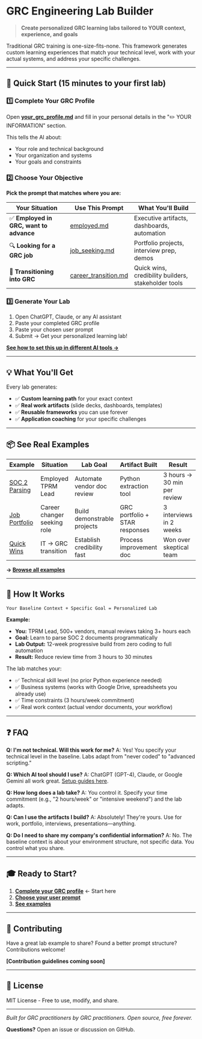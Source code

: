 # GRC Engineering Lab Builder

> **Create personalized GRC learning labs tailored to YOUR context, experience, and goals**

Traditional GRC training is one-size-fits-none. This framework generates custom learning experiences that match your technical level, work with your actual systems, and address your specific challenges.

---

## 🚀 Quick Start (15 minutes to your first lab)

### 1️⃣ Complete Your GRC Profile

Open **[your_grc_profile.md](your_grc_profile.md)** and fill in your personal details in the "✏️ YOUR INFORMATION" section.

This tells the AI about:
- Your role and technical background
- Your organization and systems
- Your goals and constraints

### 2️⃣ Choose Your Objective

**Pick the prompt that matches where you are:**

| Your Situation | Use This Prompt | What You'll Build |
|----------------|-----------------|-------------------|
| ✅ **Employed in GRC, want to advance** | [employed.md](user_prompts/employed.md) | Executive artifacts, dashboards, automation |
| 🔍 **Looking for a GRC job** | [job_seeking.md](user_prompts/job_seeking.md) | Portfolio projects, interview prep, demos |
| 🔄 **Transitioning into GRC** | [career_transition.md](user_prompts/career_transition.md) | Quick wins, credibility builders, stakeholder tools |

### 3️⃣ Generate Your Lab

1. Open ChatGPT, Claude, or any AI assistant
2. Paste your completed GRC profile
3. Paste your chosen user prompt
4. Submit → Get your personalized learning lab!

**[See how to set this up in different AI tools →](user_prompts/README.md)**

---

## 💡 What You'll Get

Every lab generates:
- ✅ **Custom learning path** for your exact context
- ✅ **Real work artifacts** (slide decks, dashboards, templates)
- ✅ **Reusable frameworks** you can use forever
- ✅ **Application coaching** for your specific challenges

---

## 📦 See Real Examples

| Example | Situation | Lab Goal | Artifact Built | Result |
|---------|-----------|----------|----------------|--------|
| [SOC 2 Parsing](examples/01_employed_soc2_parsing/) | Employed TPRM Lead | Automate vendor doc review | Python extraction tool | 3 hours → 30 min per review |
| [Job Portfolio](examples/02_job_seeking_portfolio/) | Career changer seeking role | Build demonstrable projects | GRC portfolio + STAR responses | 3 interviews in 2 weeks |
| [Quick Wins](examples/03_transition_quick_wins/) | IT → GRC transition | Establish credibility fast | Process improvement doc | Won over skeptical team |

**→ [Browse all examples](examples/)**

---

## 🎯 How It Works

```
Your Baseline Context + Specific Goal = Personalized Lab
```

**Example:**
- **You:** TPRM Lead, 500+ vendors, manual reviews taking 3+ hours each
- **Goal:** Learn to parse SOC 2 documents programmatically
- **Lab Output:** 12-week progressive build from zero coding to full automation
- **Result:** Reduce review time from 3 hours to 30 minutes

The lab matches your:
- ✅ Technical skill level (no prior Python experience needed)
- ✅ Business systems (works with Google Drive, spreadsheets you already use)
- ✅ Time constraints (3 hours/week commitment)
- ✅ Real work context (actual vendor documents, your workflow)

---

## ❓ FAQ

**Q: I'm not technical. Will this work for me?**
A: Yes! You specify your technical level in the baseline. Labs adapt from "never coded" to "advanced scripting."

**Q: Which AI tool should I use?**
A: ChatGPT (GPT-4), Claude, or Google Gemini all work great. [Setup guides here](user_prompts/README.md).

**Q: How long does a lab take?**
A: You control it. Specify your time commitment (e.g., "2 hours/week" or "intensive weekend") and the lab adapts.

**Q: Can I use the artifacts I build?**
A: Absolutely! They're yours. Use for work, portfolio, interviews, presentations—anything.

**Q: Do I need to share my company's confidential information?**
A: No. The baseline context is about your environment structure, not specific data. You control what you share.

---

## 🎓 Ready to Start?

1. **[Complete your GRC profile](your_grc_profile.md)** ← Start here
2. **[Choose your user prompt](user_prompts/)**
3. **[See examples](examples/)**

---

## 🤝 Contributing

Have a great lab example to share? Found a better prompt structure? Contributions welcome!

**[Contribution guidelines coming soon]**

---

## 📄 License

MIT License - Free to use, modify, and share.

---

*Built for GRC practitioners by GRC practitioners. Open source, free forever.*

**Questions?** Open an issue or discussion on GitHub.
